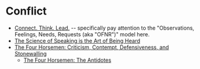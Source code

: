 # Conflict

- [Connect. Think. Lead.](https://www.reboot.io/2011/11/13/connect-think-lead/) -- specifically pay attention to the "Observations, Feelings, Needs, Requests (aka "OFNR")" model here. 
- [The Science of Speaking is the Art of Being Heard](https://firstround.com/review/the-science-of-speaking-is-the-art-of-being-heard/)
- [The Four Horsemen: Criticism, Contempt, Defensiveness, and Stonewalling](https://www.gottman.com/blog/the-four-horsemen-recognizing-criticism-contempt-defensiveness-and-stonewalling/)
  - [The Four Horsemen: The Antidotes](https://www.gottman.com/blog/the-four-horsemen-the-antidotes/)
